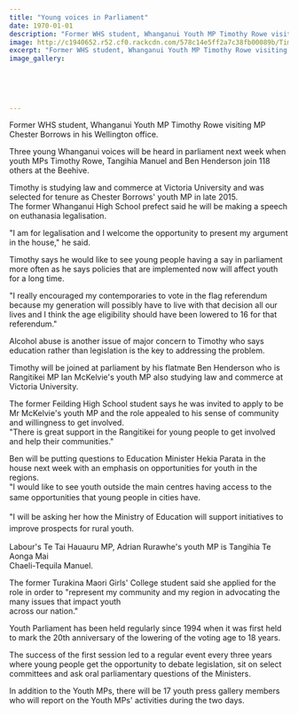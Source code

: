 ```yaml
---
title: "Young voices in Parliament"
date: 1970-01-01
description: "Former WHS student, Whanganui Youth MP Timothy Rowe visiting MP Chester Borrows in his Wellington office, Wanganui Chronicle article on 17/7/16..."
image: http://c1940652.r52.cf0.rackcdn.com/578c14e5ff2a7c38fb00089b/Timothy-Rowe-ex-student-in-parliament-july-2016.jpg
excerpt: "Former WHS student, Whanganui Youth MP Timothy Rowe visiting MP Chester Borrows in his Wellington office, Wanganui Chronicle article on 17/7/16..."
image_gallery:
    
    
    
    
    
---
```


<p>Former WHS student, Whanganui Youth MP Timothy Rowe visiting MP Chester Borrows in his Wellington office.</p>
<p>Three young Whanganui voices will be heard in parliament next week when youth MPs Timothy Rowe, Tangihia Manuel and Ben Henderson join 118 others at the Beehive.</p>
<p>Timothy is studying law and commerce at Victoria University and was selected for tenure as Chester Borrows' youth MP in late 2015.<br />The former Whanganui High School prefect said he will be making a speech on euthanasia legalisation.</p>
<p>"I am for legalisation and I welcome the opportunity to present my argument in the house," he said.</p>
<p>Timothy says he would like to see young people having a say in parliament more often as he says policies that are implemented now will affect youth for a long time.</p>
<p>"I really encouraged my contemporaries to vote in the flag referendum because my generation will possibly have to live with that decision all our lives and I think the age eligibility should have been lowered to 16 for that referendum."</p>
<p>Alcohol abuse is another issue of major concern to Timothy who says education rather than legislation is the key to addressing the problem.</p>
<p>Timothy will be joined at parliament by his flatmate Ben Henderson who is Rangitikei MP Ian McKelvie's youth MP also studying law and commerce at Victoria University.</p>
<p>The former Feilding High School student says he was invited to apply to be Mr McKelvie's youth MP and the role appealed to his sense of community and willingness to get involved.<br />"There is great support in the Rangitikei for young people to get involved and help their communities."</p>
<p>Ben will be putting questions to Education Minister Hekia Parata in the house next week with an emphasis on opportunities for youth in the regions.<br />"I would like to see youth outside the main centres having access to the same opportunities that young people in cities have.<span style="line-height: 1.5;">&nbsp;</span></p>
<p><span style="line-height: 1.5;">"I will be asking her how the Ministry of Education will support initiatives to improve prospects for rural youth.</span></p>
<p>Labour's Te Tai Hauauru MP, Adrian Rurawhe's youth MP is Tangihia Te Aonga Mai<br />Chaeli-Tequila Manuel.</p>
<p>The former Turakina Maori Girls' College student said she applied for the role in order to "represent my community and my region in advocating the many issues that impact youth<br />across our nation."</p>
<p>Youth Parliament has been held regularly since 1994 when it was first held to mark the 20th anniversary of the lowering of the voting age to 18 years.</p>
<p>The success of the first session led to a regular event every three years where young people get the opportunity to debate legislation, sit on select committees and ask oral parliamentary questions of the Ministers.</p>
<p>In addition to the Youth MPs, there will be 17 youth press gallery members who will report on the Youth MPs' activities during the two days.</p>


